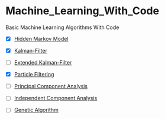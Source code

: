 # Machine_Learning_With_Code
Basic Machine Learning Algorithms With Code

- [x] [Hidden Markov Model](https://github.com/majnas/Machine_Learning_With_Code/tree/master/Hidden_Markov_Model)
- [x] [Kalman-Filter](https://github.com/majnas/Machine_Learning_With_Code/tree/master/Kalamn_Filter)
- [ ] [Extended Kalman-Filter]()
- [x] [Particle Filtering](https://github.com/majnas/Machine_Learning_With_Code/tree/master/Particle_Filter)
- [ ] [Principal Component Analysis]()
- [ ] [Independent Component Analysis]()
- [ ] [Genetic Algorithm]()



